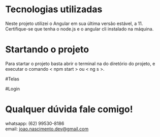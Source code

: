 # Tecnologias utilizadas
Neste projeto utilizei o Angular em sua última versão estável, a 11.
Certifique-se que tenha o node.js e o angular cli instalado na máquina. 

# Startando o projeto
Para startar o projeto basta abrir o terminal na do diretório do projeto, e executar o comando < npm start > ou < ng s >.

#Telas 

#Login


# Qualquer dúvida fale comigo!
whatsapp: (62) 99530-8186 <br>
email: joao.nascimento.dev@gmail.com
